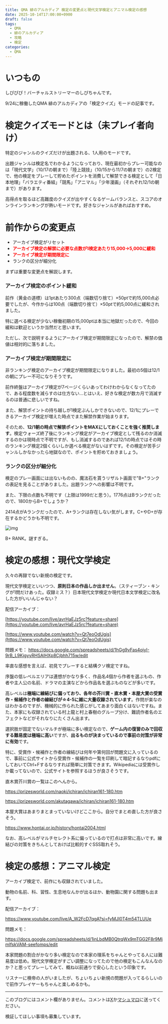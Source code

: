 ```yaml
---
title: QMA 緋のアルカディア 検定の変更点と現代文学検定とアニマル検定の感想
date: 2025-10-14T17:00:00+0900
draft: false
tags:
  - QMA
  - 緋のアルカディア
  - 攻略
  - 検定
categories:
  - QMA
---
```

# いつもの

しぴぴぴ！バーチャルストリーマーのしぴちゃんです。

9/24に稼働したQMA 緋のアルカディアの「検定クイズ」モードの記事です。

# 検定クイズモードとは（未プレイ者向け）

特定のジャンルのクイズだけが出題される、1人用のモードです。

出題ジャンルは検定名でわかるようになっており、現在最初からプレー可能なのは「現代文学」（10/17の朝まで）「陸上競技」（10/15から11/7の朝まで）の2検定で、他の検定をプレーして貯めたポイントを消費して解禁できる検定として「日本地理」「バラエティ番組」「競馬」「アニマル」「少年漫画」（それぞれ12/1の朝まで）があります。

高得点を取るほど高難度のクイズが出やすくなるゲームバランスと、スコアのオンラインランキングが熱いモードです。好きなジャンルがあればおすすめ。

# 前作からの変更点

* アーカイブ検定がリセット
* <font color=red><b>アーカイブ検定の解禁に必要な点数が1検定あたり15,000→5,000に緩和</b></font>
* <font color=red><b>アーカイブ検定が期間限定に </b></font>
* ランクの区分が細分化

まずは重要な変更点を解説します。

### アーカイブ検定のポイント緩和

前作（黄金の道標）は1ptあたり300点（端数切り捨て）×50ptで約15,000点必要でしたが、今作からは100点（端数切り捨て）×50ptで約5,000点に緩和されました。

特に選べる検定が少ない稼働初期の15,000ptは本当に地獄だったので、今回の緩和は歓迎というか当然だと思います。

ただし、次で説明するようにアーカイブ検定が期間限定になったので、解禁の価値は相対的に落ちました。

### アーカイブ検定が期間限定に

非ランキング検定のアーカイブ検定が期間限定になりました。最初の5個は12/1の朝にプレー不可になりそうです。

前作終盤はアーカイブ検定が7ページくらいあってわけわからなくなってたので、ある程度数を減らすのは仕方ない…とはいえ、好きな検定が数カ月で消滅するのは普通に悲しいですね。

また、解禁ポイントの持ち越しが1検定ぶんしかできないので、12/1にプレーできるアーカイブ検定が増えた時点でまた解禁作業が始まります。

そのため、**12/1朝の時点で解禁ポイントをMAXにしておくことを強く推奨します**。検定ウォーズ終了後にランキング検定がアーカイブ検定として残るのか消滅するのかは現時点で不明ですが、もし消滅するのであれば12/1の時点ではその時のランキング検定2個くらいしか選べる検定がないはずです。その検定が苦手ジャンルしかなかったら地獄なので、ポイントを貯めておきましょう。

### ランクの区分が細分化

検定のプレー画面には出ないものの、魔法石を貰うリザルト画面で"B+"ランクの表記を見ることがありました。出題ランクへの影響は不明です。

また、下限の点数も不明です（上限は1999だと思う）。1776点はBランクだったので、1800からB+でしょうか？

2414点がAランクだったので、A+ランクは存在しない気がします。C+やD+が存在するかどうかも不明です。

![img](https://lh3.googleusercontent.com/d/1PVwMbQ6REKOo6_l_Zzz0bKgDJd0LUGSZ)

B+ RANK。謎すぎる。

# 検定の感想：現代文学検定

久々の再録でない新規の検定です。

現代文学検定といいつつ、**原則日本の作品しか出ません**。（スティーブン・キングが1問だけあった。収録ミス？）日本現代文学検定か現代日本文学検定に改名した方がいいんじゃない？

配信アーカイブ：

[https://youtube.com/live/avrHaEJz5rc?feature=share](https://youtube.com/live/avrHaEJz5rc?feature=share)

[https://www.youtube.com/watch?v=Qt7eoOdUgis](https://www.youtube.com/watch?v=Qt7eoOdUgis)

問題メモ：
https://docs.google.com/spreadsheets/d/1hGg9vFas4ojyI-9rB_L9KjgyyRHSAlHXp8Cjbhh715w/edit

率直な感想を言えば、初見でプレーすると結構クソ検定ですね。

序盤の低レベルエリアは連想がかなり多く、作品名4個から作者を選ぶもの、作者や主人公の名前、ドラマの主演などから作品名を選ぶものなどが多いです。

高レベルは**極端に線結びに偏っており、各年の芥川賞・直木賞・本屋大賞の受賞作・候補作と作者の線結びが☆4-5に雑に大量収録されています**。作問が楽なのはわかるのですが、機械的に作られた感じがしてあまり面白くはないですね。また、本家にも収録されている村上龍と村上春樹のグループ分け、難読作者名のエフェクトなどがそれなりにたくさん出ます。

選択肢が固定でないマルチが極端に多い検定なので、**ゲーム内の復習のみで回収する難易度は極端に高い**ですが、**出るものが決まっているので事前の対策が非常に有効**です。

特に、受賞作・候補作と作者の線結びは何年や第何回が問題文に入っているので、事前に公式サイトから受賞作・候補作の一覧を印刷して暗記するなりpdfにしておいてCtrl+Fするなりすれば簡単に対策できます。Wikipediaには受賞作しか載ってないので、公式サイトを参照するほうが良さそうです。

直木賞芥川賞の一覧はこのへんから。

https://prizesworld.com/naoki/ichiran/ichiran161-180.htm

https://prizesworld.com/akutagawa/ichiran/ichiran161-180.htm

本屋大賞はあまりまとまっていないけどここから。自分でまとめ直した方が良さそう。

https://www.hontai.or.jp/history/hontai2004.html

なお、高レベルがマルチセレクト系に偏っているので打点は非常に高いです。線結びの対策をきちんとしておけば比較的すぐSSS取れそう。



# 検定の感想：アニマル検定

アーカイブ検定で、前作にも収録されていました。

動物の名前、科、習性、生息地なんかが出るほか、動物園に関する問題も出ます。

配信アーカイブ：

https://www.youtube.com/live/A_W2FcD7qgA?si=fyMJI0T4m54TLUUe

問題メモ：

https://docs.google.com/spreadsheets/d/1inLbdMB0QtrqWx9mTGG2F8r9MjmlfskVAM-seefomps/edit

本家問題の割合がかなり多い検定なので本家の理系をちゃんとやってる人には難易度は低め。現代文学検定がすごい調整になってたので他の検定もこんなんなのか？と思ってプレーしてみて、概ね以前通りで安心したという印象です。

リスナーに検帝の人がいましたが、ちょいちょい新規の問題が入ってるらしいので前作プレイヤーもちゃんと楽しめるかも。

---
このブログにはコメント欄がありません。コメントは[X](https://x.com/CPPP_CPchan)か[マシュマロ](https://marshmallow-qa.com/qeesq0ftfry6tne)に送ってください。

検証してほしい事項も募集しています。
